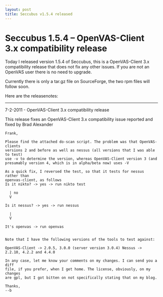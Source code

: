```yaml
---
layout: post
title: Seccubus v1.5.4 released
---
```

# Seccubus 1.5.4 – OpenVAS-Client 3.x compatibility release

Today I released version 1.5.4 of Seccubus, this is a OpenVAS-Client 3.x
compatibility release that does not fix any other issues. If you are not an
OpenVAS user there is no need to upgrade.

Currently there is only a tar.gz file on SourceForge, the two rpm files will
follow soon.

Here are the releasenotes:

---

7-2-2011 - OpenVAS-Client 3.x compatibility release
      
This release fixes an OpenVAS-Client 3.x compatibility issue reported and fixed by Brad Alexander
      
    Frank,
      
    Please find the attached do-scan script. The problem was that OpenVAS-clients
    versions 2 and before as well as nessus (all versions that I was able to test)
    use -v to determine the version, whereas OpenVAS-Client version 3 (and
    presumably version 4, which is in alpha/beta now) uses -V
    
    As a quick fix, I reversed the test, so that it tests for nessus rather than
    openvas-client, as follows
    Is it nikto? -> yes -> run nikto test

      | no
      V
    
    Is it nessus? -> yes -> run nessus
    
      |
      V
    
    It's openvas -> run openvas
    
      
    Note that I have the following versions of the tools to test against:
    
    OpenVAS-Client -> 2.0.5, 3.0.0 (server version 3.0.4) Nessus -> 2.2.10, 4.2.2 and 4.4.0
      
    In any case, let me know your comments on my changes. I can send you a diff 
    file, if you prefer, when I get home. The license, obviously, on my changes
    are gpl, but I got bitten on not specifically stating that on my blog.
    
    Thanks,
    --b
